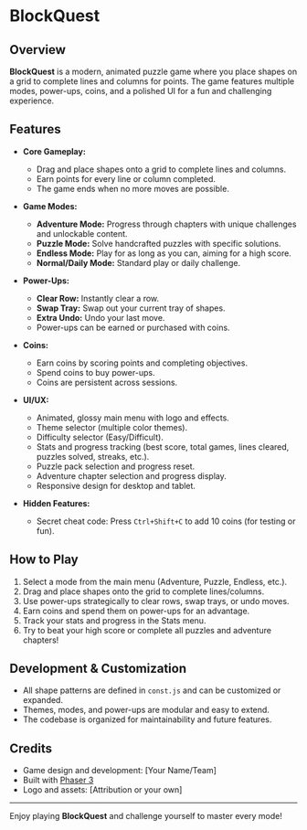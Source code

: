 # BlockQuest

## Overview

**BlockQuest** is a modern, animated puzzle game where you place shapes on a grid to complete lines and columns for points. The game features multiple modes, power-ups, coins, and a polished UI for a fun and challenging experience.

## Features

- **Core Gameplay:**
  - Drag and place shapes onto a grid to complete lines and columns.
  - Earn points for every line or column completed.
  - The game ends when no more moves are possible.

- **Game Modes:**
  - **Adventure Mode:** Progress through chapters with unique challenges and unlockable content.
  - **Puzzle Mode:** Solve handcrafted puzzles with specific solutions.
  - **Endless Mode:** Play for as long as you can, aiming for a high score.
  - **Normal/Daily Mode:** Standard play or daily challenge.

- **Power-Ups:**
  - **Clear Row:** Instantly clear a row.
  - **Swap Tray:** Swap out your current tray of shapes.
  - **Extra Undo:** Undo your last move.
  - Power-ups can be earned or purchased with coins.

- **Coins:**
  - Earn coins by scoring points and completing objectives.
  - Spend coins to buy power-ups.
  - Coins are persistent across sessions.

- **UI/UX:**
  - Animated, glossy main menu with logo and effects.
  - Theme selector (multiple color themes).
  - Difficulty selector (Easy/Difficult).
  - Stats and progress tracking (best score, total games, lines cleared, puzzles solved, streaks, etc.).
  - Puzzle pack selection and progress reset.
  - Adventure chapter selection and progress display.
  - Responsive design for desktop and tablet.

- **Hidden Features:**
  - Secret cheat code: Press `Ctrl+Shift+C` to add 10 coins (for testing or fun).

## How to Play

1. Select a mode from the main menu (Adventure, Puzzle, Endless, etc.).
2. Drag and place shapes onto the grid to complete lines/columns.
3. Use power-ups strategically to clear rows, swap trays, or undo moves.
4. Earn coins and spend them on power-ups for an advantage.
5. Track your stats and progress in the Stats menu.
6. Try to beat your high score or complete all puzzles and adventure chapters!

## Development & Customization

- All shape patterns are defined in `const.js` and can be customized or expanded.
- Themes, modes, and power-ups are modular and easy to extend.
- The codebase is organized for maintainability and future features.

## Credits

- Game design and development: [Your Name/Team]
- Built with [Phaser 3](https://phaser.io/)
- Logo and assets: [Attribution or your own]

---
Enjoy playing **BlockQuest** and challenge yourself to master every mode!